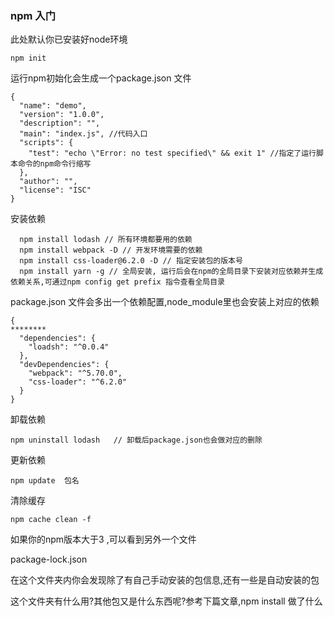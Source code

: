 ### npm 入门

此处默认你已安装好node环境

    npm init 

运行npm初始化会生成一个package.json 文件

    {
      "name": "demo",
      "version": "1.0.0",
      "description": "",
      "main": "index.js", //代码入口
      "scripts": {
        "test": "echo \"Error: no test specified\" && exit 1" //指定了运行脚本命令的npm命令行缩写
      },
      "author": "",
      "license": "ISC"
    }

安装依赖

      npm install lodash // 所有环境都要用的依赖 
      npm install webpack -D // 开发环境需要的依赖
      npm install css-loader@6.2.0 -D // 指定安装包的版本号
      npm install yarn -g // 全局安装, 运行后会在npm的全局目录下安装对应依赖并生成依赖关系,可通过npm config get prefix 指令查看全局目录

package.json 文件会多出一个依赖配置,node_module里也会安装上对应的依赖

    {
    ********
      "dependencies": {
        "loadsh": "^0.0.4"
      },
      "devDependencies": {
        "webpack": "^5.70.0",
        "css-loader": "^6.2.0"
      }
    }

卸载依赖

    npm uninstall lodash   // 卸载后package.json也会做对应的删除

更新依赖

    npm update  包名

清除缓存

    npm cache clean -f

  如果你的npm版本大于3 ,可以看到另外一个文件

  package-lock.json

在这个文件夹内你会发现除了有自己手动安装的包信息,还有一些是自动安装的包

这个文件夹有什么用?其他包又是什么东西呢?参考下篇文章,npm install 做了什么